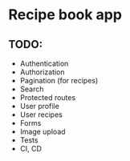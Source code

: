 # Recipe book app

## TODO:

* Authentication
* Authorization
* Pagination (for recipes)
* Search
* Protected routes
* User profile
* User recipes
* Forms
* Image upload
* Tests
* CI, CD
